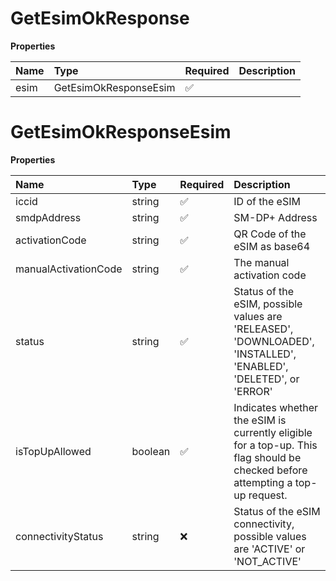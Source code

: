 # GetEsimOkResponse

**Properties**

| Name | Type                  | Required | Description |
| :--- | :-------------------- | :------- | :---------- |
| esim | GetEsimOkResponseEsim | ✅       |             |

# GetEsimOkResponseEsim

**Properties**

| Name                 | Type    | Required | Description                                                                                                                    |
| :------------------- | :------ | :------- | :----------------------------------------------------------------------------------------------------------------------------- |
| iccid                | string  | ✅       | ID of the eSIM                                                                                                                 |
| smdpAddress          | string  | ✅       | SM-DP+ Address                                                                                                                 |
| activationCode       | string  | ✅       | QR Code of the eSIM as base64                                                                                                  |
| manualActivationCode | string  | ✅       | The manual activation code                                                                                                     |
| status               | string  | ✅       | Status of the eSIM, possible values are 'RELEASED', 'DOWNLOADED', 'INSTALLED', 'ENABLED', 'DELETED', or 'ERROR'                |
| isTopUpAllowed       | boolean | ✅       | Indicates whether the eSIM is currently eligible for a top-up. This flag should be checked before attempting a top-up request. |
| connectivityStatus   | string  | ❌       | Status of the eSIM connectivity, possible values are 'ACTIVE' or 'NOT_ACTIVE'                                                  |
